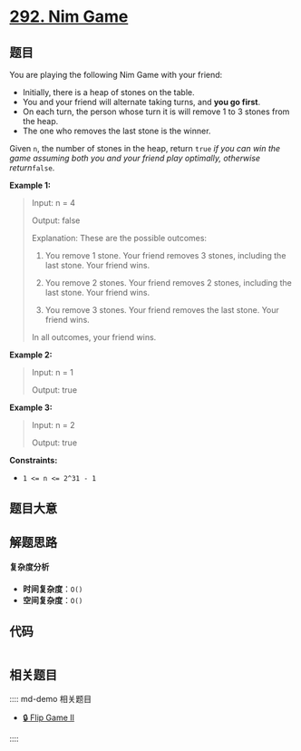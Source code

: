 # [292. Nim Game](https://leetcode.com/problems/nim-game/)

## 题目

You are playing the following Nim Game with your friend:

- Initially, there is a heap of stones on the table.
- You and your friend will alternate taking turns, and **you go first**.
- On each turn, the person whose turn it is will remove 1 to 3 stones from the heap.
- The one who removes the last stone is the winner.

Given `n`, the number of stones in the heap, return `true` _if you can win the
game assuming both you and your friend play optimally, otherwise
return_`false`.

**Example 1:**

> Input: n = 4
>
> Output: false
>
> Explanation: These are the possible outcomes:
>
> 1. You remove 1 stone. Your friend removes 3 stones, including the last stone. Your friend wins.
>
> 2. You remove 2 stones. Your friend removes 2 stones, including the last stone. Your friend wins.
>
> 3. You remove 3 stones. Your friend removes the last stone. Your friend wins.
>
> In all outcomes, your friend wins.

**Example 2:**

> Input: n = 1
>
> Output: true

**Example 3:**

> Input: n = 2
>
> Output: true

**Constraints:**

- `1 <= n <= 2^31 - 1`

## 题目大意

## 解题思路

#### 复杂度分析

- **时间复杂度**：`O()`
- **空间复杂度**：`O()`

## 代码

```javascript

```

## 相关题目

:::: md-demo 相关题目

- [🔒 Flip Game II](https://leetcode.com/problems/flip-game-ii)

::::
